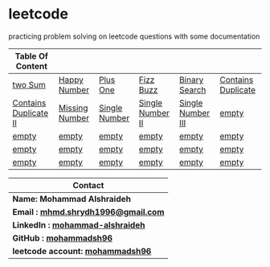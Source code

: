 # leetcode
practicing problem solving on leetcode questions with some documentation 




| Table Of Content |  |  |  |  |  |
| -------- | -------- | -------- | -------- | -------- | -------- |
| [two Sum](./twoSum/twoSum.md)   | [Happy Number](./HappyNumber/happyNumber.md)  | [Plus One](./PlusOne/plusOne.md)  |[Fizz Buzz](./FizzBuzz/fizzBuzz.md)  | [Binary Search](./BinarySearch/binarySearch.md)   | [Contains Duplicate](./ContainsDuplicate/ContainsDuplicate.md)   |
| [Contains Duplicate II](./ContainsDuplicateII/ContainsDuplicateII.md) |  [Missing Number](./MissingNumber/missingNumber.md) | [Single Number](./SingleNumber/singleNumber.md)   | [Single Number II](./SingleNumberII/singleNumberII.md)  | [Single Number III](./SingleNumberIII/singleNumberII.md)  |[empty]()  |
| [empty]() | [empty]() | [empty]() | [empty]() | [empty]() | [empty]() |
| [empty]() | [empty]() | [empty]() | [empty]() | [empty]() | [empty]() |
| [empty]() | [empty]() | [empty]() | [empty]() | [empty]() | [empty]() |


| Contact |
| --- |
|**Name: Mohammad Alshraideh**|
|**Email : mhmd.shrydh1996@gmail.com**|
|**LinkedIn : [mohammad-alshraideh](https://www.linkedin.com/in/mohammad-alshraideh/)**|
|**GitHub : [mohammadsh96](https://github.com/mohammadsh96)**|
|**leetcode account: [mohammadsh96](https://leetcode.com/mohammadsh96/)**|

